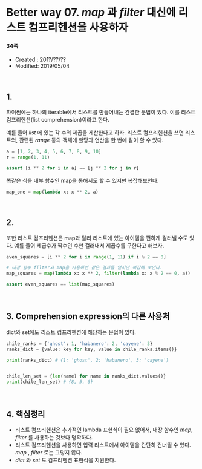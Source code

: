# Better way 07. _map_ 과 _filter_ 대신에 리스트 컴프리헨션을 사용하자

#### 34쪽

* Created : 201?/??/??
* Modified: 2019/05/04  


<br>

## 1.

파이썬에는 하나의 iterable에서 리스트를 만들어내는 간결한 문법이 있다. 이를 리스트 컴프리헨션(list comprehension)이라고 한다.

예를 들어 _list_ 에 있는 각 수의 제곱을 게산한다고 하자. 리스트 컴프리헨션을 쓰면 리스트와, 관련된 _range_ 등의 객체에 할당과 연산을 한 번에 같이 할 수 있다.


```python
a = [1, 2, 3, 4, 5, 6, 7, 8, 9, 10]
r = range(1, 11)

assert [i ** 2 for i in a] == [j ** 2 for j in r]
```

똑같은 식을 내부 함수인 map을 통해서도 할 수 있지만 복잡해보인다.

```python
map_one = map(lambda x: x ** 2, a)
```

<br>

## 2.


또한 리스트 컴프리헨션은 map과 달리 리스트에 있는 아이템을 편하게 걸러낼 수도 있다. 예를 들어 제곱수가 짝수인 수만 걸러내서 제곱수를 구한다고 해보자.

```python
even_squares = [i ** 2 for i in range(1, 11) if i % 2 == 0]

# 내장 함수 filter와 map을 사용하면 같은 결과를 얻지만 복잡해 보인다.
map_squares = map(lambda x: x ** 2, filter(lambda x: x % 2 == 0, a))

assert even_squares == list(map_squares)
```

<br>

## 3. Comprehension expression의 다른 사용처

dict와 set에도 리스트 컴프리헨션에 해당하는 문법이 있다.

```python
chile_ranks = {'ghost': 1, 'habanero': 2, 'cayene': 3}
ranks_dict = {value: key for key, value in chile_ranks.items()}

print(ranks_dict) # {1: 'ghost', 2: 'habanero', 3: 'cayene'}


chile_len_set = {len(name) for name in ranks_dict.values()}
print(chile_len_set) # {8, 5, 6}
```

<br>

## 4. 핵심정리

* 리스트 컴프리헨션은 추가적인 lambda 표현식이 필요 없어서, 내장 함수인 _map_, _filter_ 를 사용하는 것보다 명확하다.
* 리스트 컴프리헨션을 사용하면 입력 리스트에서 아이템을 간단히 건너뛸 수 있다. _map_ , _filter_ 로는 그렇지 않다.
* _dict_ 와 _set_ 도 컴프리헨션 표현식을 지원한다.
